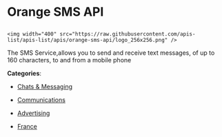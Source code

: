 # Orange SMS API<p align="center">
    <img width="400" src="https://raw.githubusercontent.com/apis-list/apis-list/apis/orange-sms-api/logo_256x256.png" />
</p>

The SMS Service,allows you to send and receive text messages, of up to 160 characters, to and from a mobile phone

**Categories**:

- [Chats & Messaging](https://github/apis-list/apis-list#chats-and-messaging)

- [Communications](https://github/apis-list/apis-list#communications)

- [Advertising](https://github/apis-list/apis-list#advertising)

- [France](https://github/apis-list/apis-list#france)





